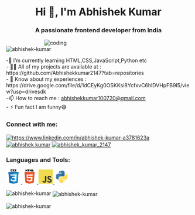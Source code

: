 <h1 align="center">Hi 👋, I'm Abhishek Kumar</h1>
<h3 align="center">A passionate frontend developer from India</h3>
<img align="right" alt="coding" width="400" src="https://user-images.githubusercontent.com/55389276/140866485-8fb1c876-9a8f-4d6a-98dc-08c4981eaf70.gif">
<p align="left"> <img src="https://komarev.com/ghpvc/?username=abhishek-kumar&label=Profile%20views&color=0e75b6&style=flat" alt="abhishek-kumar" /> </p>
-🌱 I’m currently learning HTML,CSS,JavaScript,Python etc
 <Br>
- 👨‍💻 All of my projects are available at : https://github.com/Abhishekkumar2147?tab=repositories
<br>
- 📄 Know about my experiences : https://drive.google.com/file/d/1dCEyKg0OSKKsi8YcfxvC6hlDVHpFB9I5/view?usp=drivesdk
<br>
 -📫 How to reach me : <a href="https://myaccount.google.com/contactemail">abhishekkumar100720@gmail.com</a>
 <br>
- ⚡ Fun fact I am funny😅

<h3 align="left">Connect with me:</h3>
<p align="left">
<a href="https://www.linkedin.com/in/abhishek-kumar-a3781623a" target="blank"><img align="center" src="https://raw.githubusercontent.com/rahuldkjain/github-profile-readme-generator/master/src/images/icons/Social/linked-in-alt.svg" alt="https://www.linkedin.com/in/abhishek-kumar-a3781623a" height="30" width="40" /></a>
<a href="https://l.instagram.com/?u=https%3A%2F%2Fwww.facebook.com%2Fprofile.php%3Fid%3D100035981524177&e=AT0WDwmSlK5QhRhlTasunPqUdhHzML4IrXmIiLbP5IVuKaGzjOIeA1SHBcDKsC_laYbIXUmqwIFzKbfS9iRsH9oVe7T9fnzC" target="blank"><img align="center" src="https://raw.githubusercontent.com/rahuldkjain/github-profile-readme-generator/master/src/images/icons/Social/facebook.svg" alt="abhishek kumar" height="30" width="40" /></a>
<a href="https://instagram.com/abhishek_kumar_2147" target="blank"><img align="center" src="https://raw.githubusercontent.com/rahuldkjain/github-profile-readme-generator/master/src/images/icons/Social/instagram.svg" alt="abhishek_kumar_2147" height="30" width="40" /></a>
</p>
<h3 align="left">Languages and Tools:</h3>
<p align="left"> <a href="https://www.w3schools.com/css/" target="_blank" rel="noreferrer"> <img src="https://raw.githubusercontent.com/devicons/devicon/master/icons/css3/css3-original-wordmark.svg" alt="css3" width="40" height="40"/> </a> <a href="https://www.w3.org/html/" target="_blank" rel="noreferrer"> <img src="https://raw.githubusercontent.com/devicons/devicon/master/icons/html5/html5-original-wordmark.svg" alt="html5" width="40" height="40"/> </a> <a href="https://developer.mozilla.org/en-US/docs/Web/JavaScript" target="_blank" rel="noreferrer"> <img src="https://raw.githubusercontent.com/devicons/devicon/master/icons/javascript/javascript-original.svg" alt="javascript" width="40" height="40"/> </a> <a href="https://www.python.org" target="_blank" rel="noreferrer"> <img src="https://raw.githubusercontent.com/devicons/devicon/master/icons/python/python-original.svg" alt="python" width="40" height="40"/> </a> </p>


<p><img align="left" src="https://github-readme-stats.vercel.app/api/top-langs?username=abhishek-kumar&show_icons=true&locale=en&layout=compact" alt="abhishek-kumar" /></p>

<p>&nbsp;<img align="center" src="https://github-readme-stats.vercel.app/api?username=abhishek-kumar&show_icons=true&locale=en" alt="abhishek-kumar" /></p>

<p><img align="center" src="https://github-readme-streak-stats.herokuapp.com/?user=abhishek-kumar&" alt="abhishek-kumar" /></p>

